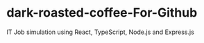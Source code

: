 # dark-roasted-coffee-For-Github
 IT Job simulation using React, TypeScript, Node.js and Express.js
